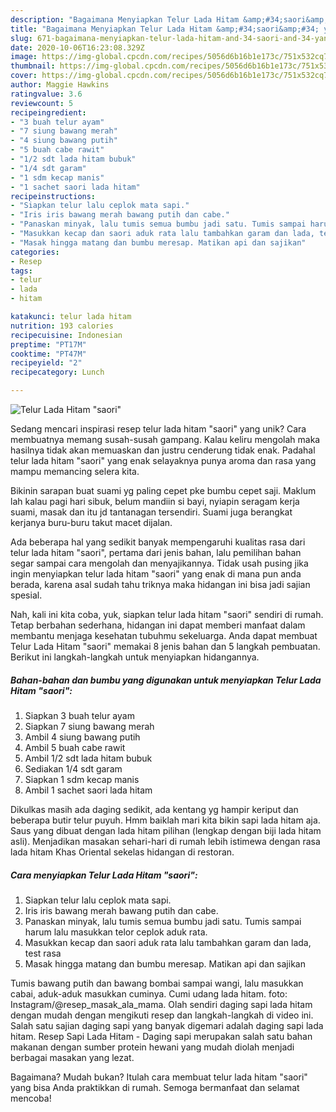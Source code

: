 ```yaml
---
description: "Bagaimana Menyiapkan Telur Lada Hitam &amp;#34;saori&amp;#34; yang Bisa Manjain Lidah"
title: "Bagaimana Menyiapkan Telur Lada Hitam &amp;#34;saori&amp;#34; yang Bisa Manjain Lidah"
slug: 671-bagaimana-menyiapkan-telur-lada-hitam-and-34-saori-and-34-yang-bisa-manjain-lidah
date: 2020-10-06T16:23:08.329Z
image: https://img-global.cpcdn.com/recipes/5056d6b16b1e173c/751x532cq70/telur-lada-hitam-saori-foto-resep-utama.jpg
thumbnail: https://img-global.cpcdn.com/recipes/5056d6b16b1e173c/751x532cq70/telur-lada-hitam-saori-foto-resep-utama.jpg
cover: https://img-global.cpcdn.com/recipes/5056d6b16b1e173c/751x532cq70/telur-lada-hitam-saori-foto-resep-utama.jpg
author: Maggie Hawkins
ratingvalue: 3.6
reviewcount: 5
recipeingredient:
- "3 buah telur ayam"
- "7 siung bawang merah"
- "4 siung bawang putih"
- "5 buah cabe rawit"
- "1/2 sdt lada hitam bubuk"
- "1/4 sdt garam"
- "1 sdm kecap manis"
- "1 sachet saori lada hitam"
recipeinstructions:
- "Siapkan telur lalu ceplok mata sapi."
- "Iris iris bawang merah bawang putih dan cabe."
- "Panaskan minyak, lalu tumis semua bumbu jadi satu. Tumis sampai harum lalu masukkan telor ceplok aduk rata."
- "Masukkan kecap dan saori aduk rata lalu tambahkan garam dan lada, test rasa"
- "Masak hingga matang dan bumbu meresap. Matikan api dan sajikan"
categories:
- Resep
tags:
- telur
- lada
- hitam

katakunci: telur lada hitam 
nutrition: 193 calories
recipecuisine: Indonesian
preptime: "PT17M"
cooktime: "PT47M"
recipeyield: "2"
recipecategory: Lunch

---
```



![Telur Lada Hitam &#34;saori&#34;](https://img-global.cpcdn.com/recipes/5056d6b16b1e173c/751x532cq70/telur-lada-hitam-saori-foto-resep-utama.jpg)

Sedang mencari inspirasi resep telur lada hitam &#34;saori&#34; yang unik? Cara membuatnya memang susah-susah gampang. Kalau keliru mengolah maka hasilnya tidak akan memuaskan dan justru cenderung tidak enak. Padahal telur lada hitam &#34;saori&#34; yang enak selayaknya punya aroma dan rasa yang mampu memancing selera kita.

Bikinin sarapan buat suami yg paling cepet pke bumbu cepet saji. Maklum lah kalau pagi hari sibuk, belum mandiin si bayi, nyiapin seragam kerja suami, masak dan itu jd tantanagan tersendiri. Suami juga berangkat kerjanya buru-buru takut macet dijalan.

Ada beberapa hal yang sedikit banyak mempengaruhi kualitas rasa dari telur lada hitam &#34;saori&#34;, pertama dari jenis bahan, lalu pemilihan bahan segar sampai cara mengolah dan menyajikannya. Tidak usah pusing jika ingin menyiapkan telur lada hitam &#34;saori&#34; yang enak di mana pun anda berada, karena asal sudah tahu triknya maka hidangan ini bisa jadi sajian spesial.


Nah, kali ini kita coba, yuk, siapkan telur lada hitam &#34;saori&#34; sendiri di rumah. Tetap berbahan sederhana, hidangan ini dapat memberi manfaat dalam membantu menjaga kesehatan tubuhmu sekeluarga. Anda dapat membuat Telur Lada Hitam &#34;saori&#34; memakai 8 jenis bahan dan 5 langkah pembuatan. Berikut ini langkah-langkah untuk menyiapkan hidangannya.

<!--inarticleads1-->

##### Bahan-bahan dan bumbu yang digunakan untuk menyiapkan Telur Lada Hitam &#34;saori&#34;:

1. Siapkan 3 buah telur ayam
1. Siapkan 7 siung bawang merah
1. Ambil 4 siung bawang putih
1. Ambil 5 buah cabe rawit
1. Ambil 1/2 sdt lada hitam bubuk
1. Sediakan 1/4 sdt garam
1. Siapkan 1 sdm kecap manis
1. Ambil 1 sachet saori lada hitam


Dikulkas masih ada daging sedikit, ada kentang yg hampir keriput dan beberapa butir telur puyuh. Hmm baiklah mari kita bikin sapi lada hitam aja. Saus yang dibuat dengan lada hitam pilihan (lengkap dengan biji lada hitam asli). Menjadikan masakan sehari-hari di rumah lebih istimewa dengan rasa lada hitam Khas Oriental sekelas hidangan di restoran. 

<!--inarticleads2-->

##### Cara menyiapkan Telur Lada Hitam &#34;saori&#34;:

1. Siapkan telur lalu ceplok mata sapi.
1. Iris iris bawang merah bawang putih dan cabe.
1. Panaskan minyak, lalu tumis semua bumbu jadi satu. Tumis sampai harum lalu masukkan telor ceplok aduk rata.
1. Masukkan kecap dan saori aduk rata lalu tambahkan garam dan lada, test rasa
1. Masak hingga matang dan bumbu meresap. Matikan api dan sajikan


Tumis bawang putih dan bawang bombai sampai wangi, lalu masukkan cabai, aduk-aduk masukkan cuminya. Cumi udang lada hitam. foto: Instagram/@resep_masak_ala_mama. Olah sendiri daging sapi lada hitam dengan mudah dengan mengikuti resep dan langkah-langkah di video ini. Salah satu sajian daging sapi yang banyak digemari adalah daging sapi lada hitam. Resep Sapi Lada Hitam - Daging sapi merupakan salah satu bahan makanan dengan sumber protein hewani yang mudah diolah menjadi berbagai masakan yang lezat. 

Bagaimana? Mudah bukan? Itulah cara membuat telur lada hitam &#34;saori&#34; yang bisa Anda praktikkan di rumah. Semoga bermanfaat dan selamat mencoba!
